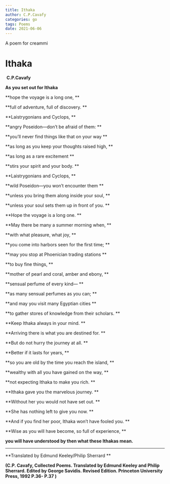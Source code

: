 ```yaml
---
title: Ithaka
author: C.P.Cavafy
categories: go
tags: Poems
date: 2021-06-06
---
```




A poem for creammi



# Ithaka

​                         **C.P.Cavafy**



**As you set out for Ithaka**

**hope the voyage is a long one, **

**full of adventure, full of discovery. **

**Laistrygonians and Cyclops, **

**angry Poseidon—don’t be afraid of them: **

**you’ll never find things like that on your way **

**as long as you keep your thoughts raised high, **

**as long as a rare excitement **

**stirs your spirit and your body. **

**Laistrygonians and Cyclops, **

**wild Poseidon—you won’t encounter them **

**unless you bring them along inside your soul, **

**unless your soul sets them up in front of you.  **



**Hope the voyage is a long one. **

**May there be many a summer morning when, **

**with what pleasure, what joy, **

**you come into harbors seen for the first time; **

**may you stop at Phoenician trading stations **

**to buy fine things, **

**mother of pearl and coral, amber and ebony, **

**sensual perfume of every kind— **

**as many sensual perfumes as you can; **

**and may you visit many Egyptian cities **

**to gather stores of knowledge from their scholars.  **



**Keep Ithaka always in your mind. **

**Arriving there is what you are destined for. **

**But do not hurry the journey at all. **

**Better if it lasts for years, **

**so you are old by the time you reach the island, **

**wealthy with all you have gained on the way, **

**not expecting Ithaka to make you rich.  **



**Ithaka gave you the marvelous journey. **

**Without her you would not have set out. **

**She has nothing left to give you now.  **



**And if you find her poor, Ithaka won’t have fooled you. **

**Wise as you will have become, so full of experience, **

**you will have understood by then what these Ithakas mean.** 



---	----



**Translated by Edmund Keeley/Philip Sherrard **

**(C.P. Cavafy, Collected Poems. Translated by Edmund Keeley and Philip Sherrard. Edited by George Savidis. Revised Edition. Princeton University Press, 1992     P.36- P.37 )** 